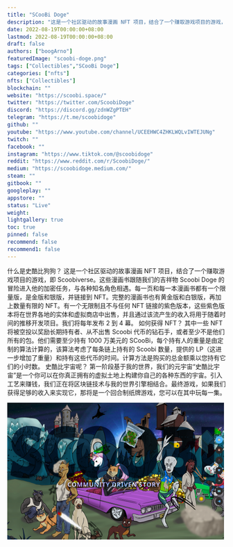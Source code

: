 ```yaml
---
title: "SCooBi Doge"
description: "这是一个社区驱动的故事漫画 NFT 项目，结合了一个赚取游戏项目的游戏，即 Scoobiverse。这些漫画书跟随史酷比的冒险。"
date: 2022-08-19T00:00:00+08:00
lastmod: 2022-08-19T00:00:00+08:00
draft: false
authors: ["boogArno"]
featuredImage: "scoobi-doge.png"
tags: ["Collectibles","SCooBi Doge"]
categories: ["nfts"]
nfts: ["Collectibles"]
blockchain: ""
website: "https://scoobi.space/"
twitter: "https://twitter.com/ScoobiDoge"
discord: "https://discord.gg/zdnWZgPTEH"
telegram: "https://t.me/scoobidoge"
github: ""
youtube: "https://www.youtube.com/channel/UCEEHWC4ZHKLWQLvIWTEJUNg"
twitch: ""
facebook: ""
instagram: "https://www.tiktok.com/@scoobidoge"
reddit: "https://www.reddit.com/r/ScoobiDoge/"
medium: "https://scoobidoge.medium.com/"
steam: ""
gitbook: ""
googleplay: ""
appstore: ""
status: "Live"
weight: 
lightgallery: true
toc: true
pinned: false
recommend: false
recommend1: false
---
```

什么是史酷比狗狗？
这是一个社区驱动的故事漫画 NFT 项目，结合了一个赚取游戏项目的游戏，即 Scoobiverse。这些漫画书跟随我们的吉祥物 Scoobi Doge 的冒险进入他的加密任务，与各种知名角色相遇。每一页和每一本漫画书都有一个限量版，是金版和银版，并链接到 NFT。完整的漫画书也有黄金版和白银版，再加上数量有限的 NFT。有一个无限制且不与任何 NFT 链接的紫色版本，这些紫色版本将在世界各地的实体和虚拟商店中出售，并且通过该流产生的收入将用于随着时间的推移开发项目。我们将每年发布 2 到 4 幕。
如何获得 NFT？
其中一些 NFT 将被空投以奖励长期持有者、从不出售 Scoobi 代币的钻石手，或者至少不是他们所有的包。他们需要至少持有 1000 万美元的 SCooBi，每个持有人的重量是由定制的算法计算的，该算法考虑了每条链上持有的 Scoobi 数量，提供的 LP（这进一步增加了重量）和持有这些代币的时间。计算方法是购买的总金额乘以您持有它们的小时数。
史酷比宇宙呢？
第一阶段基于我的世界，我们的元宇宙“史酷比宇宙”是一个你可以在你真正拥有的虚拟土地上构建你自己的各种东西的宇宙。引入工艺来赚钱，我们正在将区块链技术与我的世界引擎相结合。最终游戏，如果我们获得足够的收入来实现它，那将是一个回合制纸牌游戏，您可以在其中玩每一集。

![scoobidoge-dapp-collectibles-ethereum-image1-500x315_310ff83d31f21b65ad6495a7fd8db179](scoobidoge-dapp-collectibles-ethereum-image1-500x315_310ff83d31f21b65ad6495a7fd8db179.png)